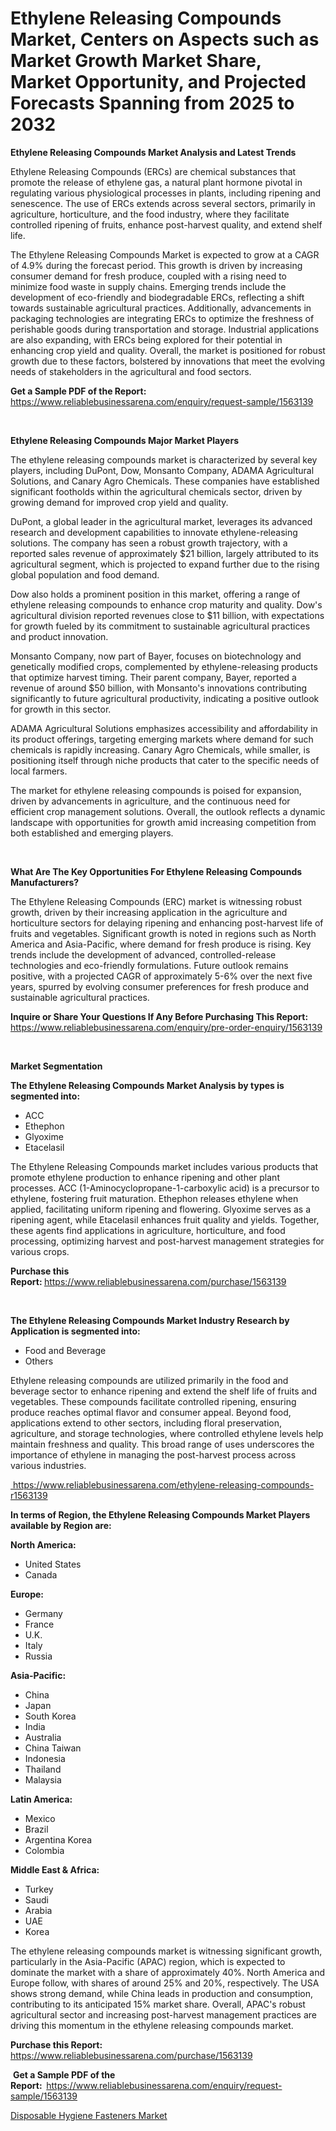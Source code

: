 <p><h1>Ethylene Releasing Compounds Market, Centers on Aspects such as Market Growth Market Share, Market Opportunity, and Projected Forecasts Spanning from 2025 to 2032</h1></p><p><strong>Ethylene Releasing Compounds Market Analysis and Latest Trends</strong></p>
<p><p>Ethylene Releasing Compounds (ERCs) are chemical substances that promote the release of ethylene gas, a natural plant hormone pivotal in regulating various physiological processes in plants, including ripening and senescence. The use of ERCs extends across several sectors, primarily in agriculture, horticulture, and the food industry, where they facilitate controlled ripening of fruits, enhance post-harvest quality, and extend shelf life.</p><p>The Ethylene Releasing Compounds Market is expected to grow at a CAGR of 4.9% during the forecast period. This growth is driven by increasing consumer demand for fresh produce, coupled with a rising need to minimize food waste in supply chains. Emerging trends include the development of eco-friendly and biodegradable ERCs, reflecting a shift towards sustainable agricultural practices. Additionally, advancements in packaging technologies are integrating ERCs to optimize the freshness of perishable goods during transportation and storage. Industrial applications are also expanding, with ERCs being explored for their potential in enhancing crop yield and quality. Overall, the market is positioned for robust growth due to these factors, bolstered by innovations that meet the evolving needs of stakeholders in the agricultural and food sectors.</p></p>
<p><strong>Get a Sample PDF of the Report:&nbsp;</strong> <a href="https://www.reliablebusinessarena.com/enquiry/request-sample/1563139?utm_campaign=1990&utm_medium=2&utm_source=Github&utm_content=ia&utm_term=01022025&utm_id=ethylene-releasing-compounds">https://www.reliablebusinessarena.com/enquiry/request-sample/1563139</a></p>
<p>&nbsp;</p>
<p><strong>Ethylene Releasing Compounds Major Market Players</strong></p>
<p><p>The ethylene releasing compounds market is characterized by several key players, including DuPont, Dow, Monsanto Company, ADAMA Agricultural Solutions, and Canary Agro Chemicals. These companies have established significant footholds within the agricultural chemicals sector, driven by growing demand for improved crop yield and quality.</p><p>DuPont, a global leader in the agricultural market, leverages its advanced research and development capabilities to innovate ethylene-releasing solutions. The company has seen a robust growth trajectory, with a reported sales revenue of approximately $21 billion, largely attributed to its agricultural segment, which is projected to expand further due to the rising global population and food demand.</p><p>Dow also holds a prominent position in this market, offering a range of ethylene releasing compounds to enhance crop maturity and quality. Dow's agricultural division reported revenues close to $11 billion, with expectations for growth fueled by its commitment to sustainable agricultural practices and product innovation.</p><p>Monsanto Company, now part of Bayer, focuses on biotechnology and genetically modified crops, complemented by ethylene-releasing products that optimize harvest timing. Their parent company, Bayer, reported a revenue of around $50 billion, with Monsanto's innovations contributing significantly to future agricultural productivity, indicating a positive outlook for growth in this sector.</p><p>ADAMA Agricultural Solutions emphasizes accessibility and affordability in its product offerings, targeting emerging markets where demand for such chemicals is rapidly increasing. Canary Agro Chemicals, while smaller, is positioning itself through niche products that cater to the specific needs of local farmers.</p><p>The market for ethylene releasing compounds is poised for expansion, driven by advancements in agriculture, and the continuous need for efficient crop management solutions. Overall, the outlook reflects a dynamic landscape with opportunities for growth amid increasing competition from both established and emerging players.</p></p>
<p>&nbsp;</p>
<p><strong>What Are The Key Opportunities For Ethylene Releasing Compounds Manufacturers?</strong></p>
<p><p>The Ethylene Releasing Compounds (ERC) market is witnessing robust growth, driven by their increasing application in the agriculture and horticulture sectors for delaying ripening and enhancing post-harvest life of fruits and vegetables. Significant growth is noted in regions such as North America and Asia-Pacific, where demand for fresh produce is rising. Key trends include the development of advanced, controlled-release technologies and eco-friendly formulations. Future outlook remains positive, with a projected CAGR of approximately 5-6% over the next five years, spurred by evolving consumer preferences for fresh produce and sustainable agricultural practices.</p></p>
<p><strong>Inquire or Share Your Questions If Any Before Purchasing This Report:</strong> <a href="https://www.reliablebusinessarena.com/enquiry/pre-order-enquiry/1563139?utm_campaign=1990&utm_medium=2&utm_source=Github&utm_content=ia&utm_term=01022025&utm_id=ethylene-releasing-compounds">https://www.reliablebusinessarena.com/enquiry/pre-order-enquiry/1563139</a></p>
<p>&nbsp;</p>
<p><strong>Market Segmentation</strong></p>
<p><strong>The Ethylene Releasing Compounds Market Analysis by types is segmented into:</strong></p>
<p><ul><li>ACC</li><li>Ethephon</li><li>Glyoxime</li><li>Etacelasil</li></ul></p>
<p><p>The Ethylene Releasing Compounds market includes various products that promote ethylene production to enhance ripening and other plant processes. ACC (1-Aminocyclopropane-1-carboxylic acid) is a precursor to ethylene, fostering fruit maturation. Ethephon releases ethylene when applied, facilitating uniform ripening and flowering. Glyoxime serves as a ripening agent, while Etacelasil enhances fruit quality and yields. Together, these agents find applications in agriculture, horticulture, and food processing, optimizing harvest and post-harvest management strategies for various crops.</p></p>
<p><strong>Purchase this Report:&nbsp;</strong><a href="https://www.reliablebusinessarena.com/purchase/1563139?utm_campaign=1990&utm_medium=2&utm_source=Github&utm_content=ia&utm_term=01022025&utm_id=ethylene-releasing-compounds">https://www.reliablebusinessarena.com/purchase/1563139</a></p>
<p>&nbsp;</p>
<p><strong>The Ethylene Releasing Compounds Market Industry Research by Application is segmented into:</strong></p>
<p><ul><li>Food and Beverage</li><li>Others</li></ul></p>
<p><p>Ethylene releasing compounds are utilized primarily in the food and beverage sector to enhance ripening and extend the shelf life of fruits and vegetables. These compounds facilitate controlled ripening, ensuring produce reaches optimal flavor and consumer appeal. Beyond food, applications extend to other sectors, including floral preservation, agriculture, and storage technologies, where controlled ethylene levels help maintain freshness and quality. This broad range of uses underscores the importance of ethylene in managing the post-harvest process across various industries.</p></p>
<p><a href="https://www.reliablebusinessarena.com/ethylene-releasing-compounds-r1563139?utm_campaign=1990&utm_medium=2&utm_source=Github&utm_content=ia&utm_term=01022025&utm_id=ethylene-releasing-compounds">&nbsp;https://www.reliablebusinessarena.com/ethylene-releasing-compounds-r1563139</a></p>
<p><strong>In terms of Region, the Ethylene Releasing Compounds Market Players available by Region are:</strong></p>
<p>
    <p> <strong> North America: </strong>
        <ul>
            <li>United States</li>
            <li>Canada</li>
        </ul>
        </p> 
    <p> <strong> Europe: </strong>
        <ul>
            <li>Germany</li>
            <li>France</li>
            <li>U.K.</li>
            <li>Italy</li>
            <li>Russia</li>
        </ul>
        </p> 
    <p> <strong> Asia-Pacific: </strong>
        <ul>
            <li>China</li>
            <li>Japan</li>
            <li>South Korea</li>
            <li>India</li>
            <li>Australia</li>
            <li>China Taiwan</li>
            <li>Indonesia</li>
            <li>Thailand</li>
            <li>Malaysia</li>
        </ul>
        </p> 
    <p> <strong> Latin America: </strong>
        <ul>
            <li>Mexico</li>
            <li>Brazil</li>
            <li>Argentina Korea</li>
            <li>Colombia</li>
        </ul>
        </p> 
    <p> <strong> Middle East & Africa: </strong>
        <ul>
            <li>Turkey</li>
            <li>Saudi</li>
            <li>Arabia</li>
            <li>UAE</li>
            <li>Korea</li>
        </ul>
    </p>
    </p>
<p><p>The ethylene releasing compounds market is witnessing significant growth, particularly in the Asia-Pacific (APAC) region, which is expected to dominate the market with a share of approximately 40%. North America and Europe follow, with shares of around 25% and 20%, respectively. The USA shows strong demand, while China leads in production and consumption, contributing to its anticipated 15% market share. Overall, APAC's robust agricultural sector and increasing post-harvest management practices are driving this momentum in the ethylene releasing compounds market.</p></p>
<p><strong>Purchase this Report: </strong><a href="https://www.reliablebusinessarena.com/purchase/1563139?utm_campaign=1990&utm_medium=2&utm_source=Github&utm_content=ia&utm_term=01022025&utm_id=ethylene-releasing-compounds">https://www.reliablebusinessarena.com/purchase/1563139</a></p>
<p>&nbsp;<strong>Get a Sample PDF of the Report:&nbsp;&nbsp;</strong><a href="https://www.reliablebusinessarena.com/enquiry/request-sample/1563139?utm_campaign=1990&utm_medium=2&utm_source=Github&utm_content=ia&utm_term=01022025&utm_id=ethylene-releasing-compounds">https://www.reliablebusinessarena.com/enquiry/request-sample/1563139</a></p>
<p><strong></strong></p>
<p><p><a href="https://github.com/MarciaRunte/Market-Research-Report-List-1/blob/main/disposable-hygiene-fasteners-market.md?utm_campaign=1990&utm_medium=2&utm_source=Github&utm_content=ia&utm_term=01022025&utm_id=ethylene-releasing-compounds">Disposable Hygiene Fasteners Market</a></p></p>